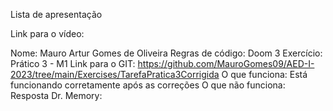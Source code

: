 Lista de apresentação

Link para o vídeo: 

Nome: Mauro Artur Gomes de Oliveira 
Regras de código: Doom 3 
Exercício: Prático 3 - M1
Link para o GIT: https://github.com/MauroGomes09/AED-I-2023/tree/main/Exercises/TarefaPratica3Corrigida
O que funciona: Está funcionando corretamente após as correções
O que não funciona: 
Resposta Dr. Memory: 
